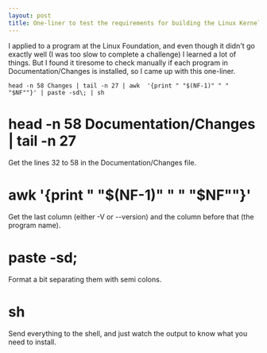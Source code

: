 ```yaml
---
layout: post
title: One-liner to test the requirements for building the Linux Kernel
---
```


I applied to a program at the Linux Foundation, and even though it didn't go exactly well (I was too
slow to complete a challenge) I learned a lot of things. But I found it tiresome to check manually if 
each program in Documentation/Changes is installed, so I came up with this one-liner.

```head -n 58 Changes | tail -n 27 | awk  '{print " "$(NF-1)" " " "$NF""}' | paste -sd\; | sh```

# head -n 58 Documentation/Changes | tail -n 27

Get the lines 32 to 58 in the Documentation/Changes file.

# awk  '{print " "$(NF-1)" " " "$NF""}'

Get the last column (either -V or --version) and the column before that (the program name).

# paste -sd\;

Format a bit separating them with semi colons.

# sh

Send everything to the shell, and just watch the output to know what you need to install.
